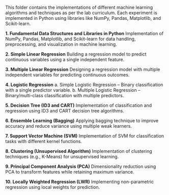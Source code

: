 This folder contains the implementations of different machine learning algorithms and techniques as per the lab curriculum. 
Each experiment is implemented in Python using libraries like NumPy, Pandas, Matplotlib, and Scikit-learn.

**1. Fundamental Data Structures and Libraries in Python**
Implementation of NumPy, Pandas, Matplotlib, and Scikit-learn for data handling, preprocessing, and visualization in machine learning.

**2. Simple Linear Regression**
Building a regression model to predict continuous variables using a single independent feature.

**3. Multiple Linear Regression**
Designing a regression model with multiple independent variables for predicting continuous outcomes.

**4. Logistic Regression**
   a. Simple Logistic Regression – Binary classification with a single predictor variable.
   b. Multiple Logistic Regression – Binary/multi-class classification with multiple predictors.

**5. Decision Tree (ID3 and CART)**
Implementation of classification and regression using ID3 and CART decision tree algorithms.

**6. Ensemble Learning (Bagging)**
Applying bagging technique to improve accuracy and reduce variance using multiple weak learners.

**7. Support Vector Machine (SVM)**
Implementation of SVM for classification tasks with different kernel functions.

**8. Clustering (Unsupervised Algorithm)**
Implementation of clustering techniques (e.g., K-Means) for unsupervised learning.

**9. Principal Component Analysis (PCA)**
Dimensionality reduction using PCA to transform features while retaining maximum variance.

**10. Locally Weighted Regression (LWR)**
Implementing non-parametric regression using local weights for prediction.
